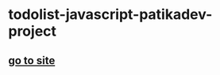 # todolist-javascript-patikadev-project
## [go to site](https://yasinenis.github.io/todolist-javascript-patikadev/)

